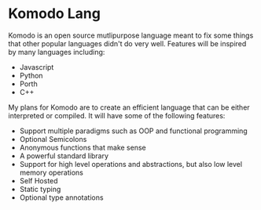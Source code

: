 # Komodo Lang

Komodo is an open source mutlipurpose language meant to fix some things that other popular languages didn't do very well. Features will be inspired by many languages including:

- Javascript
- Python
- Porth
- C++

My plans for Komodo are to create an efficient language that can be either interpreted or compiled. It will have some of the following features:

- Support multiple paradigms such as OOP and functional programming
- Optional Semicolons
- Anonymous functions that make sense
- A powerful standard library
- Support for high level operations and abstractions, but also low level memory operations
- Self Hosted
- Static typing
- Optional type annotations

